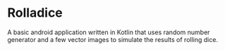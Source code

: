 # Rolladice
 A basic android application written in Kotlin that uses random number generator and a few vector images to simulate the results of rolling dice.
